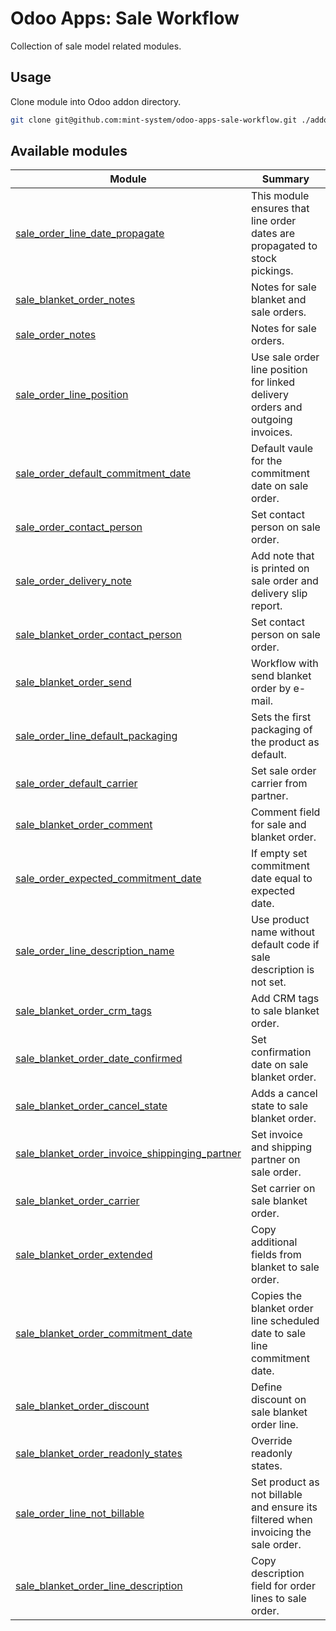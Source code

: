 # Odoo Apps: Sale Workflow

Collection of sale model related modules.

## Usage

Clone module into Odoo addon directory.

```bash
git clone git@github.com:mint-system/odoo-apps-sale-workflow.git ./addons/sale_workflow
```

## Available modules

| Module                                                                                            | Summary                                                                            |
| ------------------------------------------------------------------------------------------------- | ---------------------------------------------------------------------------------- |
| [sale_order_line_date_propagate](sale_order_line_date_propagate/)                                 | This module ensures that line order dates are propagated to stock pickings.        |
| [sale_blanket_order_notes](sale_blanket_order_notes/)                                             | Notes for sale blanket and sale orders.                                            |
| [sale_order_notes](sale_order_notes/)                                                             | Notes for sale orders.                                                             |
| [sale_order_line_position](sale_order_line_position/)                                             | Use sale order line position for linked delivery orders and outgoing invoices.     |
| [sale_order_default_commitment_date](sale_order_default_commitment_date/)                         | Default vaule for the commitment date on sale order.                               |
| [sale_order_contact_person](sale_order_contact_person/)                                           | Set contact person on sale order.                                                  |
| [sale_order_delivery_note](sale_order_delivery_note/)                                             | Add note that is printed on sale order and delivery slip report.                   |
| [sale_blanket_order_contact_person](sale_blanket_order_contact_person/)                           | Set contact person on sale order.                                                  |
| [sale_blanket_order_send](sale_blanket_order_send/)                                               | Workflow with send blanket order by e-mail.                                        |
| [sale_order_line_default_packaging](sale_order_line_default_packaging/)                           | Sets the first packaging of the product as default.                                |
| [sale_order_default_carrier](sale_order_default_carrier/)                                         | Set sale order carrier from partner.                                               |
| [sale_blanket_order_comment](sale_blanket_order_comment/)                                         | Comment field for sale and blanket order.                                          |
| [sale_order_expected_commitment_date](sale_order_expected_commitment_date/)                       | If empty set commitment date equal to expected date.                               |
| [sale_order_line_description_name](sale_order_line_description_name/)                             | Use product name without default code if sale description is not set.              |
| [sale_blanket_order_crm_tags](sale_blanket_order_crm_tags/)                                       | Add CRM tags to sale blanket order.                                                |
| [sale_blanket_order_date_confirmed](sale_blanket_order_date_confirmed/)                           | Set confirmation date on sale blanket order.                                       |
| [sale_blanket_order_cancel_state](sale_blanket_order_cancel_state/)                               | Adds a cancel state to sale blanket order.                                         |
| [sale_blanket_order_invoice_shippinging_partner](sale_blanket_order_invoice_shippinging_partner/) | Set invoice and shipping partner on sale order.                                    |
| [sale_blanket_order_carrier](sale_blanket_order_carrier/)                                         | Set carrier on sale blanket order.                                                 |
| [sale_blanket_order_extended](sale_blanket_order_extended/)                                       | Copy additional fields from blanket to sale order.                                 |
| [sale_blanket_order_commitment_date](sale_blanket_order_commitment_date/)                         | Copies the blanket order line scheduled date to sale line commitment date.         |
| [sale_blanket_order_discount](sale_blanket_order_discount/)                                       | Define discount on sale blanket order line.                                        |
| [sale_blanket_order_readonly_states](sale_blanket_order_readonly_states/)                         | Override readonly states.                                                          |
| [sale_order_line_not_billable](sale_order_line_not_billable/)                                     | Set product as not billable and ensure its filtered when invoicing the sale order. |
| [sale_blanket_order_line_description](sale_blanket_order_line_description/)                       | Copy description field for order lines to sale order.                              |
